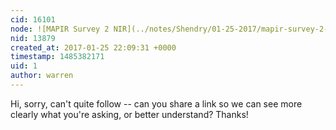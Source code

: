 ```yaml
---
cid: 16101
node: ![MAPIR Survey 2 NIR](../notes/Shendry/01-25-2017/mapir-survey-2-nir)
nid: 13879
created_at: 2017-01-25 22:09:31 +0000
timestamp: 1485382171
uid: 1
author: warren
---
```


Hi, sorry, can't quite follow -- can you share a link so we can see more clearly what you're asking, or better understand? Thanks!